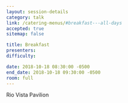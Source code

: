 ```yaml
---
layout: session-details
category: talk
link: /catering-menus/#breakfast---all-days
accepted: true
sitemap: false

title: Breakfast
presenters:
difficulty:

date: 2018-10-18 08:30:00 -0500
end_date: 2018-10-18 09:30:00 -0500
room: full
---
```

Rio Vista Pavilion
